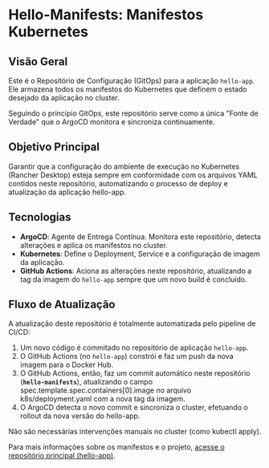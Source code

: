 # Hello-Manifests: Manifestos Kubernetes

## Visão Geral

Este é o Repositório de Configuração (GitOps) para a aplicação `hello-app`. Ele armazena todos os manifestos do Kubernetes que definem o estado desejado da aplicação no cluster.

Seguindo o princípio GitOps, este repositório serve como a única "Fonte de Verdade" que o ArgoCD monitora e sincroniza continuamente.

## Objetivo Principal

Garantir que a configuração do ambiente de execução no Kubernetes (Rancher Desktop) esteja sempre em conformidade com os arquivos YAML contidos neste repositório, automatizando o processo de deploy e atualização da aplicação hello-app.

## Tecnologias

* **ArgoCD**: Agente de Entrega Contínua. Monitora este repositório, detecta alterações e aplica os manifestos no cluster.
* **Kubernetes**: Define o Deployment, Service e a configuração de imagem da aplicação.
* **GitHub Actions**: Aciona as alterações neste repositório, atualizando a tag da imagem do `hello-app` sempre que um novo build é concluído.

## Fluxo de Atualização

A atualização deste repositório é totalmente automatizada pelo pipeline de CI/CD:

1. Um novo código é commitado no repositório de aplicação `hello-app`.
2. O GitHub Actions (no `hello-app`) constrói e faz um push da nova imagem para o Docker Hub.
3. O GitHub Actions, então, faz um commit automático neste repositório (**`hello-manifests`**), atualizando o campo spec.template.spec.containers[0].image no arquivo k8s/deployment.yaml com a nova tag da imagem.
4. O ArgoCD detecta o novo commit e sincroniza o cluster, efetuando o rollout da nova versão do hello-app.

Não são necessárias intervenções manuais no cluster (como kubectl apply).

Para mais informações sobre os manifestos e o projeto, [acesse o repositório principal (hello-app)](https://github.com/StefaniRitter/Hello-App).






